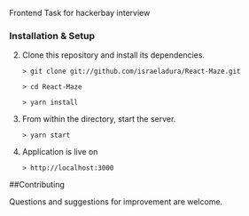 Frontend Task for hackerbay interview

### Installation & Setup

2.  Clone this repository and install its dependencies.

        > git clone git://github.com/israeladura/React-Maze.git

        > cd React-Maze

        > yarn install

3.  From within the directory, start the server.

        > yarn start

4.  Application is live on

        > http://localhost:3000

##Contributing

Questions and suggestions for improvement are welcome.
